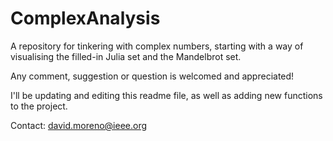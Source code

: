 # ComplexAnalysis

A repository for tinkering with complex numbers, starting with a way of visualising the filled-in Julia set and the Mandelbrot set.

Any comment, suggestion or question is welcomed and appreciated!

I'll be updating and editing this readme file, as well as adding new functions to the project.

Contact: david.moreno@ieee.org
